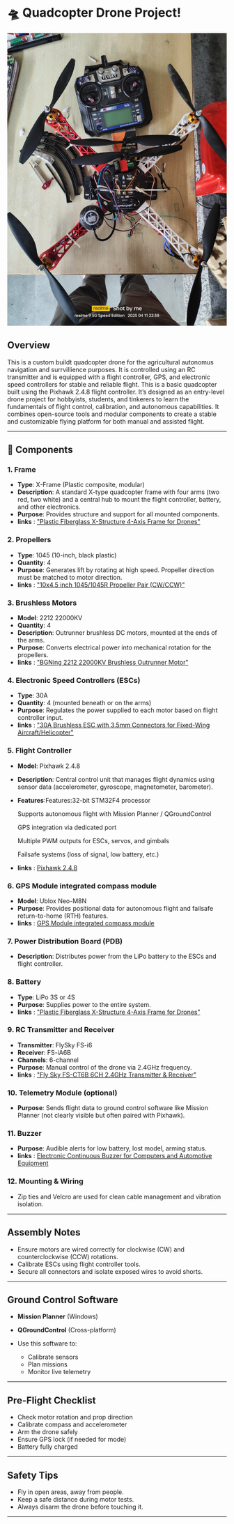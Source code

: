 # 🛸 Quadcopter Drone Project!

![Quadcopter Drone](../photos%20and%20videos/1000024351.jpg)

## Overview

This is a custom buildt quadcopter drone for the agricultural autonomus navigation and surrvillience purposes. It is controlled using an RC transmitter and is equipped with a flight controller, GPS, and electronic speed controllers for stable and reliable flight.
This is a basic quadcopter built using the Pixhawk 2.4.8 flight controller. It’s designed as an entry-level drone project for hobbyists, students, and tinkerers to learn the fundamentals of flight control, calibration, and autonomous capabilities.
It combines open-source tools and modular components to create a stable and customizable flying platform for both manual and assisted flight.

---

## 🧩 Components

### 1. **Frame**

* **Type**: X-Frame (Plastic composite, modular)
* **Description**: A standard X-type quadcopter frame with four arms (two red, two white) and a central hub to mount the flight controller, battery, and other electronics.
* **Purpose**: Provides structure and support for all mounted components.
* **links** : ["Plastic Fiberglass X-Structure 4-Axis Frame for Drones"](https://www.amazon.com/Plastic-Fiberglass-X-Structure-4-Axis-Drones/dp/B07X55XGBN)  

### 2. **Propellers**

* **Type**: 1045 (10-inch, black plastic)
* **Quantity**: 4
* **Purpose**: Generates lift by rotating at high speed. Propeller direction must be matched to motor direction.
* **links** : ["10x4.5 inch 1045/1045R Propeller Pair (CW/CCW)"](https://vayuyaan.com/shop/quadcopter/10x4-5-inch-1045-1045r-propeller-pair-cwccw/) 

### 3. **Brushless Motors**

* **Model**: 2212 22000KV 
* **Quantity**: 4
* **Description**: Outrunner brushless DC motors, mounted at the ends of the arms.
* **Purpose**: Converts electrical power into mechanical rotation for the propellers.
* **links** : ["BGNing 2212 22000KV Brushless Outrunner Motor"](https://www.amazon.com/BGNing-Brushless-Outrunner-Controller-Quadcopter/dp/B00PXVWFQS)

### 4. **Electronic Speed Controllers (ESCs)**

* **Type**: 30A 
* **Quantity**: 4 (mounted beneath or on the arms)
* **Purpose**: Regulates the power supplied to each motor based on flight controller input.
* **links** : ["30A Brushless ESC with 3.5mm Connectors for Fixed-Wing Aircraft/Helicopter"](https://www.amazon.com/Brushless-3-5mm-Fixed-Wing-Aircraft-Helicopter/dp/B0D39DTNTQ/ref=sr_1_5?dib=eyJ2IjoiMSJ9.2WeV7nj2VdEsMkvO_Uxy9wMEIUHHY-xn6j9_BX6B0rbXU_fTsbxmwg1an8SWbPmgBEVAyjDwUSnzC0ImpcC6Mo-VLA-VHD1NYnLL5IR0aJrRGQ2wHvnNWGy2M4ZzZDWb8S2ndo6mCRjzAHQkrfrQeihnOVcOXggLXSPwxb_oxLusN6YF5jSgqVU8G7KgoY2SIg4Dy7HsKgSU9_FCgWUCiEnuX-py_ELeX-BTHDHn80Ll_frxwn013l9uc-J7hKHYFugcbxDTijmcLcgAq_GByCnxyyl8-60E90KHk4rnpNw.8uuxuwXUd2jUv7hJ8KroNADxIZ_A5TzXh5CL9uKGOD8&dib_tag=se&keywords=30a%2Besc&qid=1749008838&sr=8-5&th=1)

### 5. **Flight Controller**

* **Model**: Pixhawk 2.4.8
* **Description**: Central control unit that manages flight dynamics using sensor data (accelerometer, gyroscope, magnetometer, barometer).
* **Features**:Features:32-bit STM32F4 processor

    Supports autonomous flight with Mission Planner / QGroundControl

    GPS integration via dedicated port

    Multiple PWM outputs for ESCs, servos, and gimbals

    Failsafe systems (loss of signal, low battery, etc.)


* **links** : [Pixhawk 2.4.8](https://evelta.com/pixhawk-2-4-8-combo-set-main-board-sd-card-buzzer-safety-switch/?utm_campaign=%7BCampaignName%7D&utm_source=google&utm_medium=cpc&utm_matchtype=&utm_term=&adgroupid=&gc_id=21398421111&h_ad_id=&gad_source=1&gad_campaignid=21398421591&gbraid=0AAAAADwtsXn59Jf9OqoooMQm_9XPIUFic&gclid=Cj0KCQjwuvrBBhDcARIsAKRrkje-21VtRSpW9oNdiYTdUfXXVMCxGAT5fRhKYY2oZGIYd3VGRTpAIq8aAkBYEALw_wcB "")

### 6. **GPS Module integrated compass module**

* **Model**: Ublox Neo-M8N
* **Purpose**: Provides positional data for autonomous flight and failsafe return-to-home (RTH) features.
* **links** : [GPS Module integrated compass module](https://www.amazon.in/Robocraze-NEO-Module-Compass-ARDUPILOT/dp/B0DNTJDJHT?source=ps-sl-shoppingads-lpcontext&ref_=fplfs&psc=1&smid=AJ6SIZC8YQDZX)

### 7. **Power Distribution Board (PDB)**

* **Description**: Distributes power from the LiPo battery to the ESCs and flight controller.

### 8. **Battery**

* **Type**: LiPo 3S or 4S
* **Purpose**: Supplies power to the entire system.
* **links** : ["Plastic Fiberglass X-Structure 4-Axis Frame for Drones"](https://www.amazon.com/Pixhawk-BEC-Helicopter-Quadcopters-Accessories/dp/B0BCJM3R5P/ref=sr_1_4?crid=1PNEMUX95N6V8&dib=eyJ2IjoiMSJ9.8b0lfTseM_e0MHVdKplKjy2248VJd57B_RlylyvN0YkzjRqiz6UNgpeIY0FRFFcQHVC-O1ko4mfRYpUx60r63PTkF7vQE9mu59b9OXgk9J84hWQyy6D1vjLKlcqdYLQOpvjvYnHHi4cZhDOVa5bndxmSU7z_JRPv5ftaKahRaGLXBUrf1fJKJOreEXL9RyfNibaDx-H_Etluz80dorLmJI5mpKuMb18lOBIqxPd1tS8.EXzWs6oiKllyDoPtzoi-x33mOSQvFepsiwEEaykTDB4&dib_tag=se&keywords=power%2Bmodule&qid=1749009174&sprefix=power%2Bmodule%2Caps%2C494&sr=8-4&th=1)


### 9. **RC Transmitter and Receiver**

* **Transmitter**: FlySky FS-i6
* **Receiver**: FS-iA6B 
* **Channels**: 6-channel
* **Purpose**: Manual control of the drone via 2.4GHz frequency.
* **links** : ["Fly Sky FS-CT6B 6CH 2.4GHz Transmitter & Receiver"](https://robocraze.com/products/fly-sky-fs-ct6b-6ch-2-4ghz-transmitter-receiver?variant=40192665911449&country=IN&currency=INR&utm_medium=product_sync&utm_source=google&utm_content=sag_organic&utm_campaign=sag_organic&campaignid=21593322920&adgroupid=&keyword=&device=c&gad_source=1&gad_campaignid=21586700133&gbraid=0AAAAADgHQvbcF0LdNPXauUodo94YW_xyc&gclid=Cj0KCQjwuvrBBhDcARIsAKRrkjcr-BqHGGH8sfuL5ziQrJMXFjMqFGZrYZuaXQLX5FnFkweMNcOAUioaAvuOEALw_wcB)

### 10. **Telemetry Module (optional)**

* **Purpose**: Sends flight data to ground control software like Mission Planner (not clearly visible but often paired with Pixhawk).

### 11. **Buzzer**

* **Purpose**: Audible alerts for low battery, lost model, arming status.
* **links** : [Electronic Continuous Buzzer for Computers and Automotive Equipment](https://www.amazon.com/Electronic-Continuous-Computers-Automotive-Equipment/dp/B08KW6HB1P/ref=sxin_16_pa_sp_search_thematic_sspa?content-id=amzn1.sym.6b4b6d33-3832-496c-bacc-442447e09e47%3Aamzn1.sym.6b4b6d33-3832-496c-bacc-442447e09e47&crid=1XW126JX486E8&cv_ct_cx=buzzer+module+pixhawk+3&keywords=buzzer+module+pixhawk+3&pd_rd_i=B08KW6HB1P&pd_rd_r=1b9f434e-870c-4f21-a70a-ac49e64f7341&pd_rd_w=wQJVE&pd_rd_wg=q8dYr&pf_rd_p=6b4b6d33-3832-496c-bacc-442447e09e47&pf_rd_r=NSWCBY4R6HGBK737MNZP&qid=1749009513&sbo=RZvfv%2F%2FHxDF%2BO5021pAnSA%3D%3D&sprefix=buzzer+module+pixhawk%2Caps%2C820&sr=1-2-6024b2a3-78e4-4fed-8fed-e1613be3bcce-spons&sp_csd=d2lkZ2V0TmFtZT1zcF9zZWFyY2hfdGhlbWF0aWM&psc=1)
### 12. **Mounting & Wiring**

* Zip ties and Velcro are used for clean cable management and vibration isolation.

---

##  Assembly Notes

* Ensure motors are wired correctly for clockwise (CW) and counterclockwise (CCW) rotations.
* Calibrate ESCs using flight controller tools.
* Secure all connectors and isolate exposed wires to avoid shorts.

---

##  Ground Control Software

* **Mission Planner** (Windows)
* **QGroundControl** (Cross-platform)
* Use this software to:

  * Calibrate sensors
  * Plan missions
  * Monitor live telemetry

---

##  Pre-Flight Checklist

*  Check motor rotation and prop direction
*  Calibrate compass and accelerometer
*  Arm the drone safely
*  Ensure GPS lock (if needed for mode)
*  Battery fully charged

---

##  Safety Tips

* Fly in open areas, away from people.
* Keep a safe distance during motor tests.
* Always disarm the drone before touching it.

---